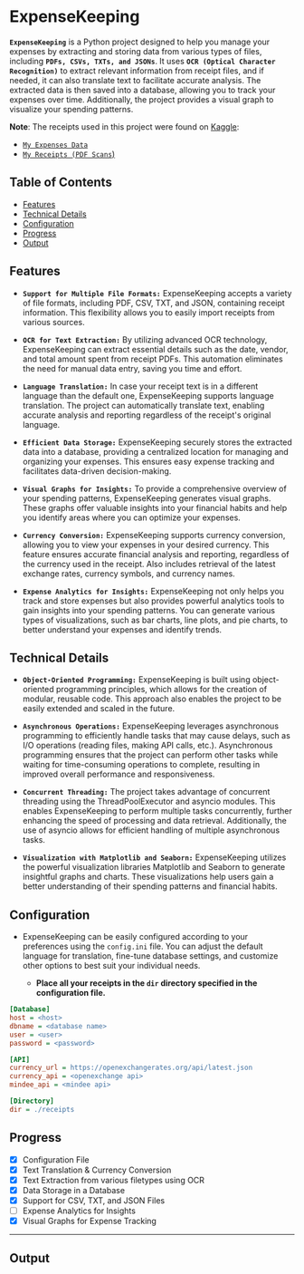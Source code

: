 # ExpenseKeeping

**``ExpenseKeeping``** is a Python project designed to help you manage your expenses by extracting and storing data from various types of files, including **``PDFs, CSVs, TXTs, and JSONs``**. It uses **``OCR (Optical Character Recognition)``** to extract relevant information from receipt files, and if needed, it can also translate text to facilitate accurate analysis. The extracted data is then saved into a database, allowing you to track your expenses over time. Additionally, the project provides a visual graph to visualize your spending patterns.

**Note**: The receipts used in this project were found on [Kaggle](https://www.kaggle.com/):
- [``My Expenses Data``](https://www.kaggle.com/roshansharma/online-shoppers-intention)
- [``My Receipts (PDF Scans``)](https://www.kaggle.com/datasets/jenswalter/receipts)

## Table of Contents
- [Features](#features)
- [Technical Details](#technical-details)
- [Configuration](#configuration)
- [Progress](#progress)
- [Output](#output)

## Features

- **``Support for Multiple File Formats:``** ExpenseKeeping accepts a variety of file formats, including PDF, CSV, TXT, and JSON, containing receipt information. This flexibility allows you to easily import receipts from various sources.

- **``OCR for Text Extraction:``** By utilizing advanced OCR technology, ExpenseKeeping can extract essential details such as the date, vendor, and total amount spent from receipt PDFs. This automation eliminates the need for manual data entry, saving you time and effort.

- **``Language Translation:``** In case your receipt text is in a different language than the default one, ExpenseKeeping supports language translation. The project can automatically translate text, enabling accurate analysis and reporting regardless of the receipt's original language.

- **``Efficient Data Storage:``** ExpenseKeeping securely stores the extracted data into a database, providing a centralized location for managing and organizing your expenses. This ensures easy expense tracking and facilitates data-driven decision-making.

- **``Visual Graphs for Insights:``** To provide a comprehensive overview of your spending patterns, ExpenseKeeping generates visual graphs. These graphs offer valuable insights into your financial habits and help you identify areas where you can optimize your expenses.

- **``Currency Conversion:``** ExpenseKeeping supports currency conversion, allowing you to view your expenses in your desired currency. This feature ensures accurate financial analysis and reporting, regardless of the currency used in the receipt. Also includes retrieval of the latest exchange rates, currency symbols, and currency names.

- **``Expense Analytics for Insights:``** ExpenseKeeping not only helps you track and store expenses but also provides powerful analytics tools to gain insights into your spending patterns. You can generate various types of visualizations, such as bar charts, line plots, and pie charts, to better understand your expenses and identify trends.

## Technical Details
- **``Object-Oriented Programming:``** ExpenseKeeping is built using object-oriented programming principles, which allows for the creation of modular, reusable code. This approach also enables the project to be easily extended and scaled in the future.

- **``Asynchronous Operations:``** ExpenseKeeping leverages asynchronous programming to efficiently handle tasks that may cause delays, such as I/O operations (reading files, making API calls, etc.). Asynchronous programming ensures that the project can perform other tasks while waiting for time-consuming operations to complete, resulting in improved overall performance and responsiveness.

- **``Concurrent Threading:``** The project takes advantage of concurrent threading using the ThreadPoolExecutor and asyncio modules. This enables ExpenseKeeping to perform multiple tasks concurrently, further enhancing the speed of processing and data retrieval. Additionally, the use of asyncio allows for efficient handling of multiple asynchronous tasks.

- **``Visualization with Matplotlib and Seaborn:``** ExpenseKeeping utilizes the powerful visualization libraries Matplotlib and Seaborn to generate insightful graphs and charts. These visualizations help users gain a better understanding of their spending patterns and financial habits.
## Configuration

- ExpenseKeeping can be easily configured according to your preferences using the `config.ini` file. You can adjust the default language for translation, fine-tune database settings, and customize other options to best suit your individual needs.

    - **Place all your receipts in the `dir` directory specified in the configuration file.**
```ini
[Database]
host = <host>
dbname = <database name>
user = <user>
password = <password>

[API]
currency_url = https://openexchangerates.org/api/latest.json
currency_api = <openexchange api>
mindee_api = <mindee api>

[Directory]
dir = ./receipts
```

## Progress
- [x] Configuration File
- [x] Text Translation & Currency Conversion
- [x] Text Extraction from various filetypes using OCR
- [x] Data Storage in a Database
- [x] Support for CSV, TXT, and JSON Files
- [ ] Expense Analytics for Insights
- [x] Visual Graphs for Expense Tracking
---

## Output

